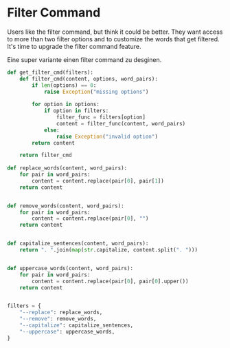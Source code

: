 # Filter Command

Users like the filter command, but think it could be better. They want access to more than two filter options and to customize the words that get filtered. It's time to upgrade the filter command feature.

Eine super variante einen filter command zu desginen.

```py
def get_filter_cmd(filters):
    def filter_cmd(content, options, word_pairs):
        if len(options) == 0:
            raise Exception("missing options")
            
        for option in options:
            if option in filters:
                filter_func = filters[option]
                content = filter_func(content, word_pairs)
            else:
                raise Exception("invalid option")
        return content

    return filter_cmd
    
def replace_words(content, word_pairs):
    for pair in word_pairs:
        content = content.replace(pair[0], pair[1])
    return content


def remove_words(content, word_pairs):
    for pair in word_pairs:
        content = content.replace(pair[0], "")
    return content


def capitalize_sentences(content, word_pairs):
    return ". ".join(map(str.capitalize, content.split(". ")))


def uppercase_words(content, word_pairs):
    for pair in word_pairs:
        content = content.replace(pair[0], pair[0].upper())
    return content


filters = {
    "--replace": replace_words,
    "--remove": remove_words,
    "--capitalize": capitalize_sentences,
    "--uppercase": uppercase_words,
}
```
